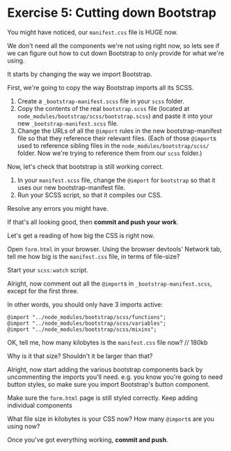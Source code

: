 # Exercise 5: Cutting down Bootstrap

You might have noticed, our `manifest.css` file is HUGE now.

We don't need all the components we're not using right now, so lets see if we can figure out how to cut down Bootstrap to only provide for what we're using.

It starts by changing the way we import Bootstrap.

First, we're going to copy the way Bootstrap imports all its SCSS.

1. Create a `_bootstrap-manifest.scss` file in your `scss` folder.
1. Copy the contents of the real `bootstrap.scss` file (located at `node_modules/bootstrap/scss/bootstrap.scss`) and paste it into your new `_bootstrap-manifest.scss` file.
1. Change the URLs of all the `@import` rules in the new bootstrap-manifest file so that they reference their relevant files. (Each of those `@import`s used to reference sibling files in the `node_modules/bootstrap/scss/` folder. Now we're trying to reference them from our `scss` folder.)

Now, let's check that bootstrap is still working correct.

1. In your `manifest.scss` file, change the `@import` for `bootstrap` so that it uses our new bootstrap-manifest file.
1. Run your SCSS script, so that it compiles our CSS.

Resolve any errors you might have.

If that's all looking good, then **commit and push your work**.

Let's get a reading of how big the CSS is right now.

Open `form.html` in your browser. Using the browser devtools' Network tab, tell me how big is the `manifest.css` file, in terms of file-size?

Start your `scss:watch` script.

Alright, now comment out all the `@import`s in `_bootstrap-manifest.scss`, except for the first three.

In other words, you should only have 3 imports active:

```
@import "../node_modules/bootstrap/scss/functions";
@import "../node_modules/bootstrap/scss/variables";
@import "../node_modules/bootstrap/scss/mixins";
```

OK, tell me, how many kilobytes is the `manifest.css` file now?
// 180kb

Why is it that size? Shouldn't it be larger than that?

Alright, now start adding the various bootstrap components back by uncommenting the imports you'll need. e.g. you know you're going to need button styles, so make sure you import Bootstrap's button component.

Make sure the `form.html` page is still styled correctly. Keep adding individual components 

What file size in kilobytes is your CSS now?
How many `@import`s are you using now?

Once you've got everything working, **commit and push**.